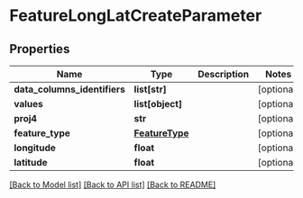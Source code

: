 # FeatureLongLatCreateParameter

## Properties
Name | Type | Description | Notes
------------ | ------------- | ------------- | -------------
**data_columns_identifiers** | **list[str]** |  | [optional] 
**values** | **list[object]** |  | [optional] 
**proj4** | **str** |  | [optional] 
**feature_type** | [**FeatureType**](FeatureType.md) |  | [optional] 
**longitude** | **float** |  | [optional] 
**latitude** | **float** |  | [optional] 

[[Back to Model list]](../README.md#documentation-for-models) [[Back to API list]](../README.md#documentation-for-api-endpoints) [[Back to README]](../README.md)

